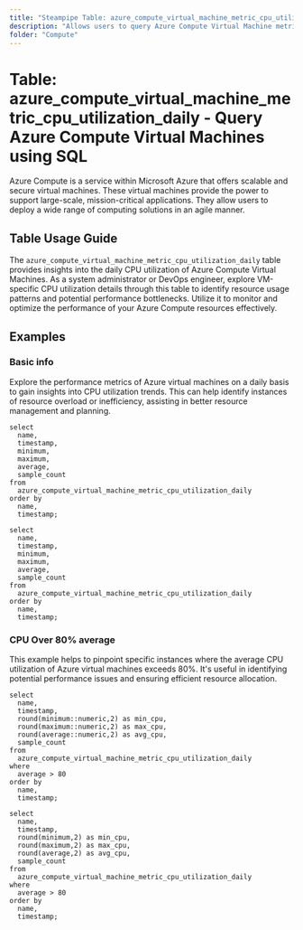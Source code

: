 ```yaml
---
title: "Steampipe Table: azure_compute_virtual_machine_metric_cpu_utilization_daily - Query Azure Compute Virtual Machines using SQL"
description: "Allows users to query Azure Compute Virtual Machine metrics, specifically the daily CPU utilization, providing insights into resource usage patterns and potential performance issues."
folder: "Compute"
---
```


# Table: azure_compute_virtual_machine_metric_cpu_utilization_daily - Query Azure Compute Virtual Machines using SQL

Azure Compute is a service within Microsoft Azure that offers scalable and secure virtual machines. These virtual machines provide the power to support large-scale, mission-critical applications. They allow users to deploy a wide range of computing solutions in an agile manner.

## Table Usage Guide

The `azure_compute_virtual_machine_metric_cpu_utilization_daily` table provides insights into the daily CPU utilization of Azure Compute Virtual Machines. As a system administrator or DevOps engineer, explore VM-specific CPU utilization details through this table to identify resource usage patterns and potential performance bottlenecks. Utilize it to monitor and optimize the performance of your Azure Compute resources effectively.

## Examples

### Basic info
Explore the performance metrics of Azure virtual machines on a daily basis to gain insights into CPU utilization trends. This can help identify instances of resource overload or inefficiency, assisting in better resource management and planning.

```sql+postgres
select
  name,
  timestamp,
  minimum,
  maximum,
  average,
  sample_count
from
  azure_compute_virtual_machine_metric_cpu_utilization_daily
order by
  name,
  timestamp;
```

```sql+sqlite
select
  name,
  timestamp,
  minimum,
  maximum,
  average,
  sample_count
from
  azure_compute_virtual_machine_metric_cpu_utilization_daily
order by
  name,
  timestamp;
```

### CPU Over 80% average
This example helps to pinpoint specific instances where the average CPU utilization of Azure virtual machines exceeds 80%. It's useful in identifying potential performance issues and ensuring efficient resource allocation.

```sql+postgres
select
  name,
  timestamp,
  round(minimum::numeric,2) as min_cpu,
  round(maximum::numeric,2) as max_cpu,
  round(average::numeric,2) as avg_cpu,
  sample_count
from
  azure_compute_virtual_machine_metric_cpu_utilization_daily
where
  average > 80
order by
  name,
  timestamp;
```

```sql+sqlite
select
  name,
  timestamp,
  round(minimum,2) as min_cpu,
  round(maximum,2) as max_cpu,
  round(average,2) as avg_cpu,
  sample_count
from
  azure_compute_virtual_machine_metric_cpu_utilization_daily
where
  average > 80
order by
  name,
  timestamp;
```